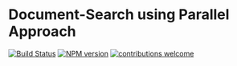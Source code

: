 # Document-Search using Parallel Approach
[![Build Status](https://travis-ci.org/{gaurav-chaurasia}/{doc-search}.png?branch=master)](https://travis-ci.org/{gaurav-chaurasia}/{doc-search}) [![NPM version](https://d25lcipzij17d.cloudfront.net/badge.svg?id=js&type=6&v=6.14.8&x2=0)](http://nodejs.org/download/) [![contributions welcome](https://img.shields.io/badge/contributions-welcome-brightgreen.svg?style=flat)](https://github.com/gaurav-chaurasia/doc-search/issues)   


